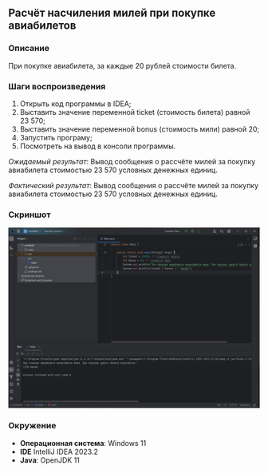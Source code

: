 **<h2>Расчёт насчиления милей при покупке авиабилетов</h2>**

**<h3>Описание</h3>**
При покупке авиабилета, за каждые 20 рублей стоимости билета.

**<h3>Шаги воспроизведения</h3>**

1. Открыть код программы в IDEA;
2. Выставить значение переменной ticket (стоимость билета) равной 23 570;
3. Выставить значение переменной bonus (стоимость мили) равной 20;
7. Запустить програму;
8. Посмотреть на вывод в консоли программы.

*Ожидаемый результат*: Вывод сообщения о рассчёте милей за покупку авиабилета стоимостью 23 570 условных денежных единиц.

*Фактический результат*: Вывод сообщения о рассчёте милей за покупку авиабилета стоимостью 23 570 условных денежных единиц.

**<h3>Скриншот</h3>**
![Alt text](image.png)

**<h3>Окружение</h3>**

- **Операционная система**: Windows 11
- **IDE** IntelliJ IDEA 2023.2 
- **Java**: OpenJDK 11

